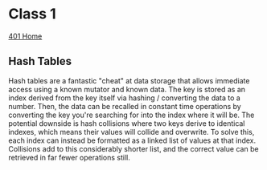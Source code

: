# Class 1

[401 Home](../home401.md)

## Hash Tables

Hash tables are a fantastic "cheat" at data storage that allows immediate access using a known mutator and known data. The key is stored as an index derived from the key itself via hashing / converting the data to a number. Then, the data can be recalled in constant time operations by converting the key you're searching for into the index where it will be. The potential downside is hash collisions where two keys derive to identical indexes, which means their values will collide and overwrite. To solve this, each index can instead be formatted as a linked list of values at that index. Collisions add to this considerably shorter list, and the correct value can be retrieved in far fewer operations still.
